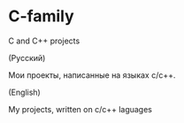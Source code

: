 # C-family
C and C++ projects 


(Русский)

Мои проекты, написанные на языках c/c++.

(English)

My projects, written on c/c++ laguages
